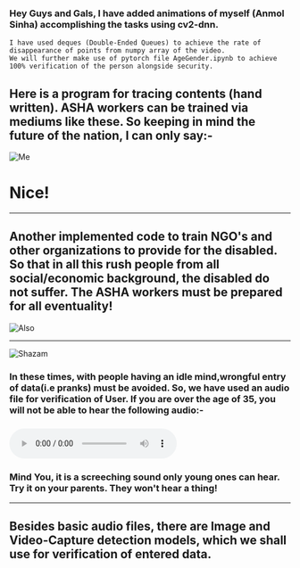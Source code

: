### Hey Guys and Gals, I have added animations of myself (Anmol Sinha) accomplishing the tasks using cv2-dnn.
    I have used deques (Double-Ended Queues) to achieve the rate of disappearance of points from numpy array of the video.
    We will further make use of pytorch file AgeGender.ipynb to achieve 100% verification of the person alongside security.
    
## Here is a program for tracing contents (hand written). ASHA workers can be trained via mediums like these. So keeping in mind the future of the nation, I can only say:-
![Me](https://github.com/anmol-sinha-coder/Deep-Learning_AI-Algorithms/blob/master/nice.gif) 
# Nice!
_____________________________________________________________________________________________________________________
## Another implemented code to train NGO's and other organizations to provide for the disabled. So that in all this rush people from all social/economic background, the disabled do not suffer. The ASHA workers must be prepared for all eventuality!
![Also](https://github.com/anmol-sinha-coder/Deep-Learning_AI-Algorithms/blob/master/teaching.gif)
_____________________________________________________________________________________________________________________
![Shazam](https://hackernoon.com/hn-images/1*xbiQh8B_KJaMFU193I9mwA.gif)
### In these times, with people having an idle mind,wrongful entry of data(i.e pranks) must be avoided. So, we have used an audio file for verification of User. If you are over the age of 35, you will not be able to hear the following audio:-
### ![Click here to play!](https://raw.githubusercontent.com/anmol-sinha-coder/B.I.N.A.R.Y/master/Code/ML_Applications/Deep_Learning/AUD-20200426-WA0010.mp3?token=ANDRJR3QPPDLTJ7XLJ7QHMS6WJ6OG)
### Mind You, it is a screeching sound only young ones can hear. Try it on your parents. They won't hear a thing!
_______________________________________________________________________________________________________________________
## Besides basic audio files, there are Image and Video-Capture detection models, which we shall use for verification of entered data.

